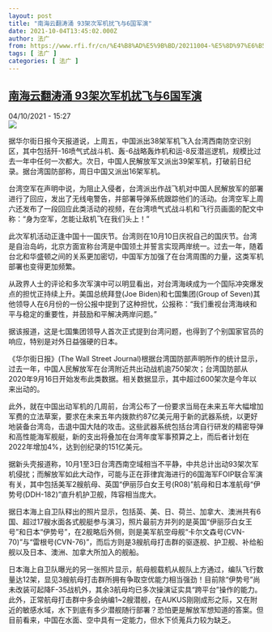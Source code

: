 ```yaml
---
layout: post
title: "南海云翻涛涌 93架次军机扰飞与6国军演"
date: 2021-10-04T13:45:02.000Z
author: 法广
from: https://www.rfi.fr/cn/%E4%B8%AD%E5%9B%BD/20211004-%E5%8D%97%E6%B5%B7%E4%BA%91%E7%BF%BB%E6%B6%9B%E6%B6%8C-93%E6%9E%B6%E6%AC%A1%E5%86%9B%E6%9C%BA%E6%89%B0%E9%A3%9E%E4%B8%8E6%E5%9B%BD%E5%86%9B%E6%BC%94
tags: [ 法广 ]
categories: [ 法广 ]
---
```

<!--1633355102000-->
[南海云翻涛涌 93架次军机扰飞与6国军演](https://www.rfi.fr/cn/%E4%B8%AD%E5%9B%BD/20211004-%E5%8D%97%E6%B5%B7%E4%BA%91%E7%BF%BB%E6%B6%9B%E6%B6%8C-93%E6%9E%B6%E6%AC%A1%E5%86%9B%E6%9C%BA%E6%89%B0%E9%A3%9E%E4%B8%8E6%E5%9B%BD%E5%86%9B%E6%BC%94)
------

<div>
<div>04/10/2021 - 15:27</div><img src="https://s.rfi.fr/media/display/a7982218-2374-11ec-983f-005056a90284/AP21166445956228-1.jpg"><div >                    <p>据华尔街日报今天报道说，上周五，中国派出38架军机飞入台湾西南防空识别区，其中包括歼-16喷气式战斗机、轰-6战略轰炸机和运-8反潜巡逻机，规模比过去一年中任何一次都大。次日，中国人民解放军又派出39架军机，打破前日纪录。据台湾国防部称，周日中国又派出16架军机。</p><p>台湾空军在声明中说，为阻止入侵者，台湾派出作战飞机对中国人民解放军的部署进行了回应，发出了无线电警告，并部署导弹系统跟踪他们的活动。台湾空军上周六还发布了一段回应此类活动的视频，在台湾喷气式战斗机和飞行员画面的配文中称：“身为空军，怎能让敌机飞在我们头上！”</p><p>此次军机活动正逢中国十一国庆节。台湾则在10月10日庆祝自己的国庆节。台湾是自治岛屿，北京方面宣称台湾是中国领土并誓言实现两岸统一。过去一年，随着台北和华盛顿之间的关系更加密切，中国军方加强了在台湾周围的力量，这类军机部署也变得更加频繁。</p><p>从政界人士的评论和多次军演中可以明显看出，对台湾海峡成为一个国际冲突爆发点的担忧正持续上升。美国总统拜登(Joe Biden)和七国集团(Group of Seven)其他领导人在6月份的一份公报中提到了这种担忧，公报称：“我们重视台湾海峡和平与稳定的重要性，并鼓励和平解决两岸问题。”</p><p>据该报道，这是七国集团领导人首次正式提到台湾问题，也得到了个别国家官员的响应，特别是对外日益强硬的日本。</p><p>《华尔街日报》(The Wall Street Journal)根据台湾国防部声明所作的统计显示，过去一年，中国人民解放军在台湾附近共出动战机逾750架次；台湾国防部从2020年9月16日开始发布此类数据。相关数据显示，其中超过600架次是今年以来出动的。</p><p>此外，就在中国出动军机的几周前，台湾公布了一份要求当局在未来五年大幅增加军费的立法草案，要求在未来五年内拨款约87亿美元用于新的武器系统，以更好地装备台湾岛，击退中国大陆的攻击。这些武器系统包括台湾自行研发的精密导弹和高性能海军舰艇，新的支出将叠加在台湾年度军事预算之上，而后者计划在2022年增加4%，达到创纪录的151亿美元。</p><p>据新头壳报道称，10月1至3日台湾西南空域相当不平静，中共总计出动93架次军机侵扰；而解放军如此大动作，可能与正在菲律宾海进行的6国海军FOIP联合军演有关，其中包括美军2艘航母、英国“伊丽莎白女王号(R08)”航母和日本准航母“伊势号(DDH-182)”直升机护卫舰，阵容相当庞大。</p><p>据日本海上自卫队释出的照片显示，包括英、美、日、荷兰、加拿大、澳洲共有6国、超过17艘水面各式舰艇参与演习，照片最前方并列的是英国“伊丽莎白女王号”和日本“伊势号”，在2舰略后外侧，则是美军航空母舰“卡尔文森号(CVN-70)”与“雷根号(CVN-76)”，而后方则是3艘航母打击群的驱逐舰、护卫舰、补给船舰以及日本、澳洲、加拿大所加入的舰船。</p><p>日本海上自卫队曝光的另一张照片显示，航母舰载机从舰队上方通过，编队飞行数量达12架，显见3艘航母打击群所拥有争取空优能力相当强劲！目前除“伊势号”尚未改装可起降F-35战机外，其余3航母均已多次操演证实具“跨平台”操作的能力。此外，正常航母打击群中多会纳编1~2艘潜舰，在AUKUS刚刚成形之际，又在附近的敏感水域，水下到底有多少潜舰随行部署？恐怕更是解放军想知道的答案。但目前看来，中国在水面、空中具有一定能力，但水下侦蒐兵力较为缺乏。</p>                                            <div data-selfpromo-newsletter>    </div>    <div data-selfpromo-app>    </div>                </div>
</div>
